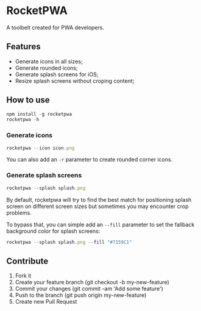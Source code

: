# RocketPWA

A toolbelt created for PWA developers.

## Features

- Generate icons in all sizes;
- Generate rounded icons;
- Generate splash screens for iOS;
- Resize splash screens without croping content;

## How to use

```js
npm install -g rocketpwa
rocketpwa -h
```

### Generate icons

```js
rocketpwa --icon icon.png
```

You can also add an `-r` parameter to create rounded corner icons.

### Generate splash screens

```js
rocketpwa --splash splash.png
```

By default, rocketpwa will try to find the best match for positioning splash screen on different screen sizes but sometimes you may encounter crop problems.

To bypass that, you can simple add an `--fill` parameter to set the fallback background color for splash screens:

```js
rocketpwa --splash splash.png --fill "#7159C1"
```

## Contribute

1.  Fork it
2.  Create your feature branch (git checkout -b my-new-feature)
3.  Commit your changes (git commit -am 'Add some feature')
4.  Push to the branch (git push origin my-new-feature)
5.  Create new Pull Request
